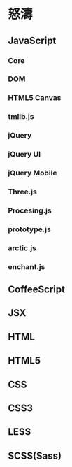 # 怒濤


## JavaScript

### Core

### DOM

### HTML5 Canvas

### tmlib.js


### jQuery


### jQuery UI


### jQuery Mobile


### Three.js


### Procesing.js


### prototype.js


### arctic.js


### enchant.js


## CoffeeScript


## JSX


## HTML


## HTML5


## CSS


## CSS3


## LESS


## SCSS(Sass)







